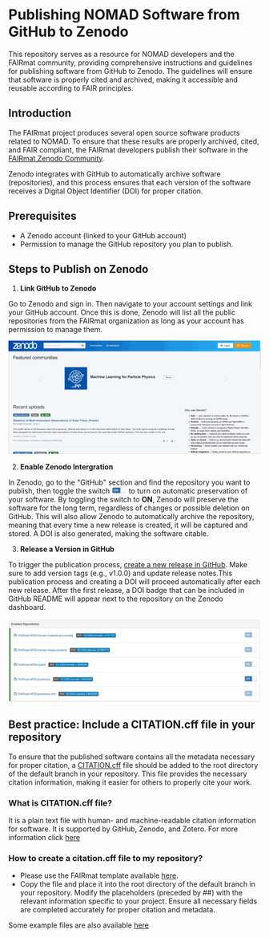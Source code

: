 # Publishing NOMAD Software from GitHub to Zenodo
This repository serves as a resource for NOMAD developers and the FAIRmat community, providing comprehensive instructions and guidelines for publishing software from GitHub to Zenodo. The guidelines will ensure that software is properly cited and archived, making it accessible and reusable according to FAIR principles.


## Introduction
The FAIRmat project produces several open source software products related to NOMAD. To ensure that these results are properly archived, cited, and FAIR compliant, the FAIRmat developers publish their software in the [FAIRmat Zenodo Community](https://zenodo.org/communities/fairmat_nfdi).

Zenodo integrates with GitHub to automatically archive software (repositories), and this process ensures that each version of the software receives a Digital Object Identifier (DOI) for proper citation.

## Prerequisites
- A Zenodo account (linked to your GitHub account)
- Permission to manage the GitHub repository you plan to publish.


## Steps to Publish on Zenodo
1. **Link GitHub to Zenodo**

Go to Zenodo and sign in. Then navigate to your account settings and link your GitHub account.
Once this is done, Zenodo will list all the public repositories from the FAIRmat organization as long as your account has permission to manage them. 
<div align="center">
<img src="images/link-github-to-Zenodo.gif" alt="Animated image (gif) showing the step of linking GitHub to Zenodo" width="800">
</div>


2. **Enable Zenodo Intergration**

In Zenodo, go to the "GitHub" section and find the repository you want to publish, then toggle the switch <img src="images/zenodo-switch.PNG" alt="Zenodo switch" width="30"> to turn on automatic preservation of your software.
By toggling the switch to **ON**, Zenodo will preserve the software for the long term, regardless of changes or possible deletion on GitHub. This will also allow Zenodo to automatically archive the repository, meaning that every time a new release is created, it will be captured and stored. A DOI is also generated, making the software citable. 

3. **Release a Version in GitHub**

To trigger the publication process, [create a new release in GitHub](https://docs.github.com/en/repositories/releasing-projects-on-github/managing-releases-in-a-repository). Make sure to add version tags (e.g., v1.0.0) and update release notes.This publication process and creating a DOI will proceed automatically after each new release. 
After the first release, a DOI badge that can be included in GitHub README will appear next to the repository on the Zenodo dashboard.
<div align="center">
<img src="images/enabled-repos-zenodo.PNG" alt="Zenodo switch" width="600"> 
</div>

## Best practice: Include a CITATION.cff file in your repository

To ensure that the published software contains all the metadata necessary for proper citation, a [CITATION.cff](https://citation-file-format.github.io/) file should be added to the root directory of the default branch in your repository. This file provides the necessary citation information, making it easier for others to properly cite your work.

### What is CITATION.cff file?
It is a plain text file with human- and machine-readable citation information for software. It is supported by GitHub, Zenodo, and Zotero. For more information click [here](https://citation-file-format.github.io/)

### How to create a citation.cff file to my repository?

- Please use the FAIRmat template available [here](template/).
- Copy the file and place it into the root directory of the default branch in your repository. Modify the placeholders (preceded by ##) with the relevant information specific to your project. Ensure all necessary fields are completed accurately for proper citation and metadata.

Some example files are also available [here](template/examples)
